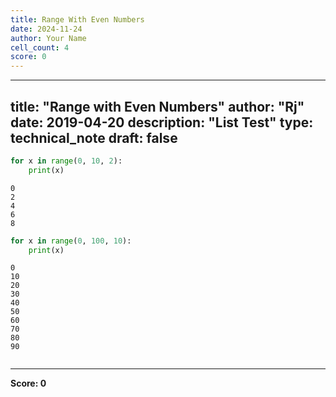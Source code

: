 ```yaml
---
title: Range With Even Numbers
date: 2024-11-24
author: Your Name
cell_count: 4
score: 0
---
```


---
title: "Range with Even Numbers"
author: "Rj"
date: 2019-04-20
description: "List Test"
type: technical_note
draft: false
---

```python
for x in range(0, 10, 2):
    print(x)
```

    0
    2
    4
    6
    8



```python
for x in range(0, 100, 10):
    print(x)
```

    0
    10
    20
    30
    40
    50
    60
    70
    80
    90



```python

```


---
**Score: 0**
